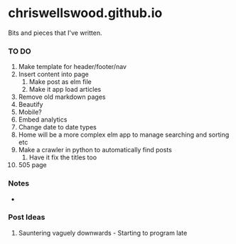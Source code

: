 # chriswellswood.github.io
Bits and pieces that I've written.

### TO DO

1. Make template for header/footer/nav
2. Insert content into page
    1. Make post as elm file
    2. Make it app load articles
3. Remove old markdown pages
4. Beautify
5. Mobile?
6. Embed analytics
7. Change date to date types
8. Home will be a more complex elm app to manage searching and sorting etc
9. Make a crawler in python to automatically find posts
    1. Have it fix the titles too
10. 505 page

### Notes

* 

### Post Ideas

1. Sauntering vaguely downwards - Starting to program late 